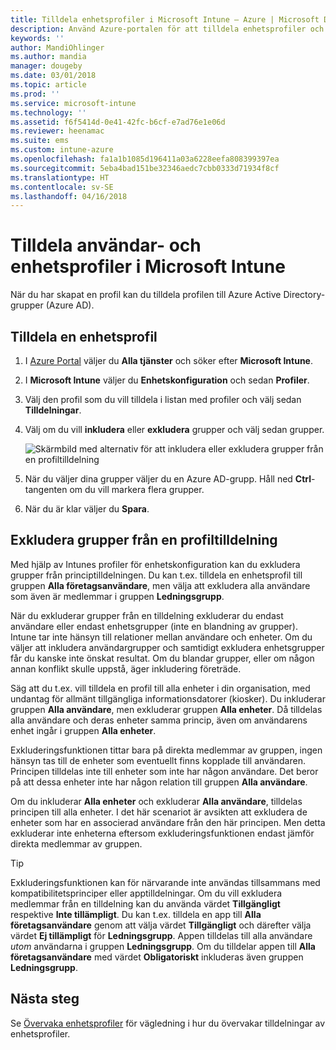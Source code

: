 ```yaml
---
title: Tilldela enhetsprofiler i Microsoft Intune – Azure | Microsoft Docs
description: Använd Azure-portalen för att tilldela enhetsprofiler och principer till användare och enheter. Lär dig hur du undantar grupper från en profiltilldelning i Microsoft Intune.
keywords: ''
author: MandiOhlinger
ms.author: mandia
manager: dougeby
ms.date: 03/01/2018
ms.topic: article
ms.prod: ''
ms.service: microsoft-intune
ms.technology: ''
ms.assetid: f6f5414d-0e41-42fc-b6cf-e7ad76e1e06d
ms.reviewer: heenamac
ms.suite: ems
ms.custom: intune-azure
ms.openlocfilehash: fa1a1b1085d196411a03a6228eefa808399397ea
ms.sourcegitcommit: 5eba4bad151be32346aedc7cbb0333d71934f8cf
ms.translationtype: HT
ms.contentlocale: sv-SE
ms.lasthandoff: 04/16/2018
---
```

# <a name="assign-user-and-device-profiles-in-microsoft-intune"></a>Tilldela användar- och enhetsprofiler i Microsoft Intune

När du har skapat en profil kan du tilldela profilen till Azure Active Directory-grupper (Azure AD).

## <a name="assign-a-device-profile"></a>Tilldela en enhetsprofil

1. I [Azure Portal](https://portal.azure.com) väljer du **Alla tjänster** och söker efter **Microsoft Intune**.
2. I **Microsoft Intune** väljer du **Enhetskonfiguration** och sedan **Profiler**.
3. Välj den profil som du vill tilldela i listan med profiler och välj sedan **Tilldelningar**.
4. Välj om du vill **inkludera** eller **exkludera** grupper och välj sedan grupper.  

    ![Skärmbild med alternativ för att inkludera eller exkludera grupper från en profiltilldelning](./media/group-include-exclude.png)

5. När du väljer dina grupper väljer du en Azure AD-grupp. Håll ned **Ctrl**-tangenten om du vill markera flera grupper.
6. När du är klar väljer du **Spara**.

## <a name="exclude-groups-from-a-profile-assignment"></a>Exkludera grupper från en profiltilldelning

Med hjälp av Intunes profiler för enhetskonfiguration kan du exkludera grupper från principtilldelningen. Du kan t.ex. tilldela en enhetsprofil till gruppen **Alla företagsanvändare**, men välja att exkludera alla användare som även är medlemmar i gruppen **Ledningsgrupp**.

När du exkluderar grupper från en tilldelning exkluderar du endast användare eller endast enhetsgrupper (inte en blandning av grupper). Intune tar inte hänsyn till relationer mellan användare och enheter. Om du väljer att inkludera användargrupper och samtidigt exkludera enhetsgrupper får du kanske inte önskat resultat. Om du blandar grupper, eller om någon annan konflikt skulle uppstå, äger inkludering företräde.

Säg att du t.ex. vill tilldela en profil till alla enheter i din organisation, med undantag för allmänt tillgängliga informationsdatorer (kiosker). Du inkluderar gruppen **Alla användare**, men exkluderar gruppen **Alla enheter**. Då tilldelas alla användare och deras enheter samma princip, även om användarens enhet ingår i gruppen **Alla enheter**.

Exkluderingsfunktionen tittar bara på direkta medlemmar av gruppen, ingen hänsyn tas till de enheter som eventuellt finns kopplade till användaren. Principen tilldelas inte till enheter som inte har någon användare. Det beror på att dessa enheter inte har någon relation till gruppen **Alla användare**.

Om du inkluderar **Alla enheter** och exkluderar **Alla användare**, tilldelas principen till alla enheter. I det här scenariot är avsikten att exkludera de enheter som har en associerad användare från den här principen. Men detta exkluderar inte enheterna eftersom exkluderingsfunktionen endast jämför direkta medlemmar av gruppen.

>[!TIP]
>Exkluderingsfunktionen kan för närvarande inte användas tillsammans med kompatibilitetsprinciper eller apptilldelningar. Om du vill exkludera medlemmar från en tilldelning kan du använda värdet **Tillgängligt** respektive **Inte tillämpligt**. Du kan t.ex. tilldela en app till **Alla företagsanvändare** genom att välja värdet **Tillgängligt** och därefter välja värdet **Ej tillämpligt** för **Ledningsgrupp**. Appen tilldelas till alla användare *utom* användarna i gruppen **Ledningsgrupp**. Om du tilldelar appen till **Alla företagsanvändare** med värdet **Obligatoriskt** inkluderas även gruppen **Ledningsgrupp**.

## <a name="next-steps"></a>Nästa steg
Se [Övervaka enhetsprofiler](device-profile-monitor.md) för vägledning i hur du övervakar tilldelningar av enhetsprofiler.
